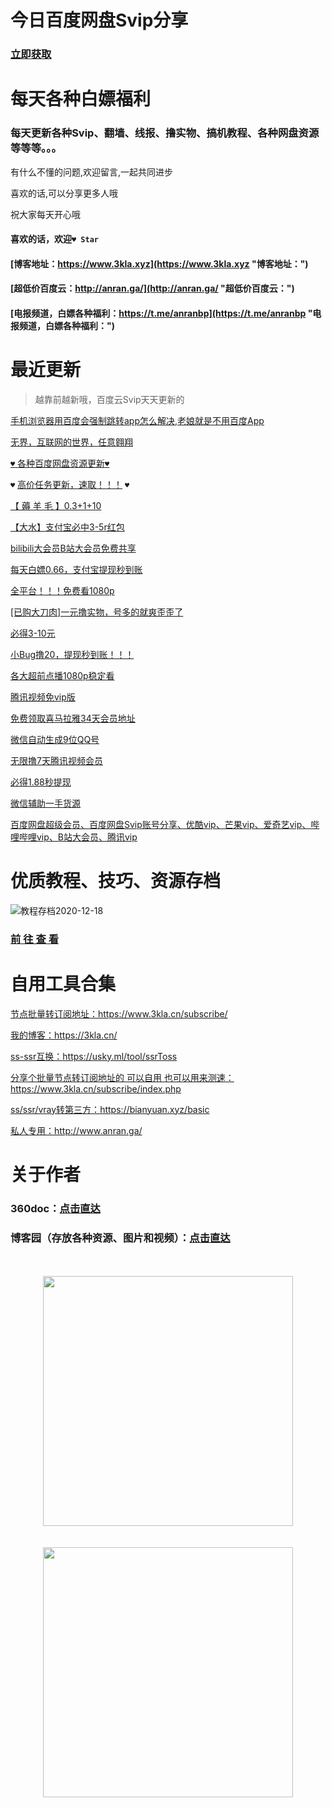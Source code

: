 # 今日百度网盘Svip分享
### [立即获取](https://github.com/anran-world/Anranawsl/blob/master/1.%E7%99%BE%E5%BA%A6%E7%BD%91%E7%9B%98%E8%B6%85%E7%BA%A7%E4%BC%9A%E5%91%98%E3%80%81%E7%99%BE%E5%BA%A6%E7%BD%91%E7%9B%98Svip%E8%B4%A6%E5%8F%B7%E5%88%86%E4%BA%AB%E3%80%81%E4%BC%98%E9%85%B7vip%E3%80%81%E8%8A%92%E6%9E%9Cvip%E3%80%81%E7%88%B1%E5%A5%87%E8%89%BAvip%E3%80%81%E5%93%94%E5%93%A9%E5%93%94%E5%93%A9vip%E3%80%81B%E7%AB%99%E5%A4%A7%E4%BC%9A%E5%91%98%E3%80%81%E8%85%BE%E8%AE%AFvip.md)
# 每天各种白嫖福利


### 每天更新各种Svip、翻墙、线报、撸实物、搞机教程、各种网盘资源等等等。。。

有什么不懂的问题,欢迎留言,一起共同进步  

喜欢的话,可以分享更多人哦

祝大家每天开心哦

#### 喜欢的话，欢迎`♥ Star`

#### [博客地址：https://www.3kla.xyz](https://www.3kla.xyz "博客地址：")

#### [超低价百度云：http://anran.ga/](http://anran.ga/ "超低价百度云：")
#### [电报频道，白嫖各种福利：https://t.me/anranbp](https://t.me/anranbp "电报频道，白嫖各种福利：")


# 最近更新

> 越靠前越新哦，百度云Svip天天更新的



[手机浏览器用百度会强制跳转app怎么解决,老娘就是不用百度App](https://github.com/anran-world/Anranawsl/blob/master/手机浏览器用百度会强制跳转app怎么解决%2C老娘就是不用百度App.md)

[无界，互联网的世界，任意翱翔](https://github.com/anran-world/Anranawsl/tree/master/无界)

[` ♥ ` 各种百度网盘资源更新` ♥ `](https://github.com/anran-world/Anranawsl/tree/master/%E7%99%BE%E5%BA%A6%E7%BD%91%E7%9B%98%E8%B5%84%E6%BA%90%E5%88%86%E4%BA%AB)  

` ♥ ` [高价任务更新，速取！！！](https://mp.weixin.qq.com/s?__biz=MzU5NDA1MzQ1OQ==&mid=2247490191&idx=3&sn=78615d8ac42103e114cecb1f5d300d94&chksm=fe064ab3c971c3a52497ad9c1966b36d9a6f144243678f313909dfa898ddd87d0fcb08b0fdf1&token=18226929&lang=zh_CN#rd "高价任务更新，速取！！！") ` ♥ `  

[【 薅 羊 毛 】0.3+1+10](https://3kla.cn/blog/1378.html "全平台！！！免费看1080p.md")

[【大水】支付宝必中3-5r红包](https://3kla.cn/blog/1350.html "[大水]支付宝必中3-5r红包")

[bilibili大会员B站大会员免费共享](https://github.com/anran-world/Anranawsl/blob/master/bilibili%E5%A4%A7%E4%BC%9A%E5%91%98B%E7%AB%99%E5%A4%A7%E4%BC%9A%E5%91%98%E5%85%8D%E8%B4%B9%E5%85%B1%E4%BA%AB.md
 "bilibili大会员B站大会员免费共享.md")

[每天白嫖0.66，支付宝提现秒到账](https://github.com/anran-world/Anranawsl/blob/master/%E6%AF%8F%E5%A4%A9%E7%99%BD%E5%AB%960.66%EF%BC%8C%E6%94%AF%E4%BB%98%E5%AE%9D%E6%8F%90%E7%8E%B0%E7%A7%92%E5%88%B0%E8%B4%A6.md
 "全平台！！！免费看1080p.md")

[全平台！！！免费看1080p](https://github.com/anran-world/Anranawsl/blob/master/%E5%85%A8%E5%B9%B3%E5%8F%B0%EF%BC%81%EF%BC%81%EF%BC%81%E5%85%8D%E8%B4%B9%E7%9C%8B1080p.md
 "全平台！！！免费看1080p.md")

[[已购大刀肉]一元撸实物，号多的就爽歪歪了](https://github.com/anran-world/Anranawsl/blob/master/%5B%E5%B7%B2%E8%B4%AD%E5%A4%A7%E5%88%80%E8%82%89%5D%E4%B8%80%E5%85%83%E6%92%B8%E5%AE%9E%E7%89%A9%EF%BC%8C%E5%8F%B7%E5%A4%9A%E7%9A%84%E5%B0%B1%E7%88%BD%E6%AD%AA%E6%AD%AA%E4%BA%86.md "[已购大刀肉]一元撸实物，号多的就爽歪歪了")

[必得3-10元](https://github.com/anran-world/Anranawsl/blob/master/%E5%BF%85%E5%BE%973-10%E5%85%83.md "必得3-10元")

[小Bug撸20，提现秒到账！！！](https://github.com/anran-world/Anranawsl/blob/master/%E5%B0%8FBug%E6%92%B820%EF%BC%8C%E6%8F%90%E7%8E%B0%E7%A7%92%E5%88%B0%E8%B4%A6%EF%BC%81%EF%BC%81%EF%BC%81.md "小Bug撸20，提现秒到账！！！")

[各大超前点播1080p稳定看](https://github.com/anran-world/Anranawsl/blob/master/%E5%90%84%E5%A4%A7%E8%B6%85%E5%89%8D%E7%82%B9%E6%92%AD1080p%E7%A8%B3%E5%AE%9A%E7%9C%8B.md "各大超前点播1080p稳定看")

[腾讯视频免vip版](https://github.com/anran-world/Anranawsl/blob/master/%E8%85%BE%E8%AE%AF%E8%A7%86%E9%A2%91%E5%85%8Dvip%E7%89%88.md "腾讯视频免vip版")

[免费领取喜马拉雅34天会员地址](https://github.com/anran-world/Anranawsl/blob/master/%E5%85%8D%E8%B4%B9%E9%A2%86%E5%8F%96%E5%96%9C%E9%A9%AC%E6%8B%89%E9%9B%8534%E5%A4%A9%E4%BC%9A%E5%91%98%E5%9C%B0%E5%9D%80.md "免费领取喜马拉雅34天会员地址")

[微信自动生成9位QQ号](https://github.com/anran-world/Anranawsl/blob/master/%E5%BE%AE%E4%BF%A1%E8%87%AA%E5%8A%A8%E7%94%9F%E6%88%909%E4%BD%8DQQ%E5%8F%B7.md "微信自动生成9位QQ号")

[无限撸7天腾讯视频会员](https://github.com/anran-world/Anranawsl/blob/master/%E6%97%A0%E9%99%90%E6%92%B87%E5%A4%A9%E8%85%BE%E8%AE%AF%E8%A7%86%E9%A2%91%E4%BC%9A%E5%91%98.md "无限撸7天腾讯视频会员")

[必得1.88秒提现](https://github.com/anran-world/Anranawsl/blob/master/%E5%BF%85%E5%BE%971.88%E7%A7%92%E6%8F%90%E7%8E%B0.md "必得1.88秒提现")

[微信辅助一手货源](https://github.com/anran-world/Anranawsl/blob/master/%E5%BE%AE%E4%BF%A1%E8%BE%85%E5%8A%A9%E4%B8%80%E6%89%8B%E8%B4%A7%E6%BA%90.md "微信辅助一手货源")

[百度网盘超级会员、百度网盘Svip账号分享、优酷vip、芒果vip、爱奇艺vip、哔哩哔哩vip、B站大会员、腾讯vip](https://github.com/anran-world/Anranawsl/blob/master/1.%E7%99%BE%E5%BA%A6%E7%BD%91%E7%9B%98%E8%B6%85%E7%BA%A7%E4%BC%9A%E5%91%98%E3%80%81%E7%99%BE%E5%BA%A6%E7%BD%91%E7%9B%98Svip%E8%B4%A6%E5%8F%B7%E5%88%86%E4%BA%AB%E3%80%81%E4%BC%98%E9%85%B7vip%E3%80%81%E8%8A%92%E6%9E%9Cvip%E3%80%81%E7%88%B1%E5%A5%87%E8%89%BAvip%E3%80%81%E5%93%94%E5%93%A9%E5%93%94%E5%93%A9vip%E3%80%81B%E7%AB%99%E5%A4%A7%E4%BC%9A%E5%91%98%E3%80%81%E8%85%BE%E8%AE%AFvip.md "百度网盘超级会员、百度网盘Svip账号分享")

# 优质教程、技巧、资源存档

![教程存档2020-12-18](https://cdn.jsdelivr.net/gh/anran-world/contact@master/images/教程存档2020-12-18.3mh54xg0wd80.png)

### [前  往  查  看](http://pan.3kla.cn/dir/30378223-41554840-ab1710)

# 自用工具合集

[节点批量转订阅地址：](https://www.3kla.cn/subscribe/ "v2ray：")https://www.3kla.cn/subscribe/

[我的博客：](https://www.3kla.cn/ "我的博客：")https://3kla.cn/

[ss-ssr互换：](https://usky.ml/tool/ssrToss "ss-ssr互换：")https://usky.ml/tool/ssrToss

[分享个批量节点转订阅地址的 可以自用  也可以用来测速：](https://www.3kla.cn/subscribe/index.php "分享个批量节点转订阅地址的 可以自用  也可以用来测速：")https://www.3kla.cn/subscribe/index.php

[ss/ssr/vray转第三方：](https://bianyuan.xyz/basic "ss/ssr/vray转第三方：")https://bianyuan.xyz/basic

[私人专用：](http://www.anran.ga/ "私人专用：")http://www.anran.ga/

# 关于作者

### 360doc：[点击直达](http://www.360doc.com/userhome/72809014)

### 博客园（存放各种资源、图片和视频）：[点击直达](https://www.cnblogs.com/anran-world/)

<center><br><br><img src="https://p.pstatp.com/origin/137fe000238abec2d11ab" width=400px;><br><br><br><img src="http://inews.gtimg.com/newsapp_bt/0/12056549448/641" width=400px;></center>


